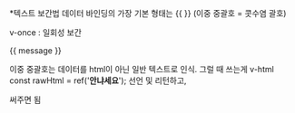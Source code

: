 *텍스트 보간법
데이터 바인딩의  가장 기본 형태는 {{ }} (이중 중괄호 = 콧수염 괄호)

  v-once : 일회성 보간
    <p v-once>{{ message }}</p>


이중 중괄호는 데이터를 html이 아닌 일반 텍스트로 인식.
그럴 때 쓰는게 v-html
const rawHtml = ref('<strong>안냐세요</strong>'); 
선언 및 리턴하고,


<p v-html="rawHtml"></p> 써주면 됨